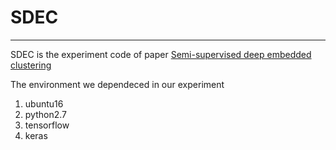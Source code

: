 # SDEC
* * *

SDEC is the experiment code of paper [Semi-supervised deep embedded clustering](https://www.mendeley.com/catalogue/semisupervised-deep-embedded-clustering/)

The environment we dependeced in our experiment 
1. ubuntu16
2. python2.7
3. tensorflow
4. keras

